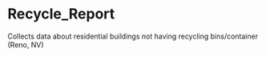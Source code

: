 Recycle_Report
===========

Collects data about residential buildings not having recycling bins/container (Reno, NV)
